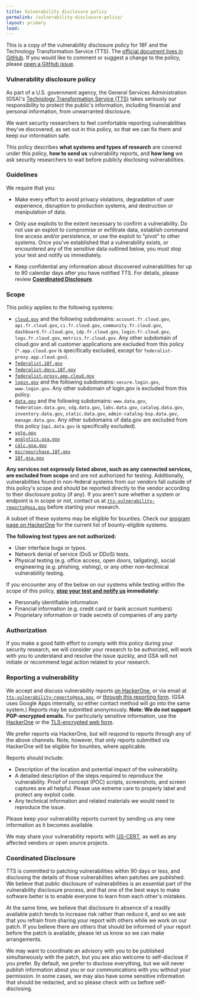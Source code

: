 ```yaml
---
title: Vulnerability disclosure policy
permalink: /vulnerability-disclosure-policy/
layout: primary
lead:
---
```


This is a copy of the vulnerability disclosure policy for 18F and the Technology Transformation Service (TTS). The [official document lives in GitHub](https://github.com/18F/vulnerability-disclosure-policy/blob/master/vulnerability-disclosure-policy.md#vulnerability-disclosure-policy). If you would like to comment or suggest a change to the policy, please [open a GitHub issue](https://github.com/18F/vulnerability-disclosure-policy/issues).

### Vulnerability disclosure policy

As part of a U.S. government agency, the General Services Administration (GSA)'s [Technology Transformation Service (TTS)](https://gsa.gov/tts) takes seriously our responsibility to protect the public's information, including financial and personal information, from unwarranted disclosure.

We want security researchers to feel comfortable reporting vulnerabilities they've discovered, as set out in this policy, so that we can fix them and keep our information safe.

This policy describes **what systems and types of research** are covered under this policy, **how to send us** vulnerability reports, and **how long** we ask security researchers to wait before publicly disclosing vulnerabilities.

### Guidelines

We require that you:

* Make every effort to avoid privacy violations, degradation of user experience, disruption to production systems, and destruction or manipulation of data.

* Only use exploits to the extent necessary to confirm a vulnerability. Do not use an exploit to compromise or exfiltrate data, establish command line access and/or persistence, or use the exploit to "pivot" to other systems. Once you've established that a vulnerability exists, or encountered any of the sensitive data outlined below, you must stop your test and notify us immediately.

* Keep confidential any information about discovered vulnerabilities for up to 90 calendar days after you have notified TTS. For details, please review **[Coordinated Disclosure](#coordinated-disclosure)**.

### Scope

This policy applies to the following systems:

* [`cloud.gov`](https://cloud.gov) and the following subdomains: `account.fr.cloud.gov`, `api.fr.cloud.gov`, `ci.fr.cloud.gov`, `community.fr.cloud.gov`, `dashboard.fr.cloud.gov`, `idp.fr.cloud.gov`, `login.fr.cloud.gov`, `logs.fr.cloud.gov`, `metrics.fr.cloud.gov`. Any other subdomain of cloud.gov and all customer applications are excluded from this policy (`*.app.cloud.gov` is specifically excluded, except for `federalist-proxy.app.cloud.gov`).
* [`federalist.18f.gov`](https://federalist.18f.gov)
* [`federalist-docs.18f.gov`](https://federalist-docs.18f.gov)
* [`federalist-proxy.app.cloud.gov`](https://federalist-proxy.app.cloud.gov)
* [`login.gov`](https://login.gov) and the following subdomains: `secure.login.gov`, `www.login.gov`. Any other subdomain of login.gov is excluded from this policy.
* [`data.gov`](https://data.gov) and the following subdomains: `www.data.gov`, `federation.data.gov`, `sdg.data.gov`, `labs.data.gov`, `catalog.data.gov`, `inventory.data.gov`, `static.data.gov`, `admin-catalog-bsp.data.gov`, `manage.data.gov`. Any other subdomains of data.gov are excluded from this policy (`api.data.gov` is specifically excluded).
* [`vote.gov`](https://vote.gov)
* [`analytics.usa.gov`](https://analytics.usa.gov)
* [`calc.gsa.gov`](https://calc.gsa.gov)
* [`micropurchase.18f.gov`](https://micropurchase.18f.gov)
* [`18f.gsa.gov`](https://18f.gsa.gov)

**Any services not expressly listed above, such as any connected services, are excluded from scope** and are not authorized for testing. Additionally, vulnerabilities found in non-federal systems from our vendors fall outside of this policy's scope and should be reported directly to the vendor according to their disclosure policy (if any). If you aren't sure whether a system or endpoint is in scope or not, contact us at [`tts-vulnerability-reports@gsa.gov`](mailto:tts-vulnerability-reports@gsa.gov) before starting your research.

A subset of these systems may be eligible for bounties. Check our [program page on HackerOne](https://hackerone.com/tts) for the current list of bounty-eligible systems.

**The following test types are not authorized:**

* User interface bugs or typos.
* Network denial of service (DoS or DDoS) tests.
* Physical testing (e.g. office access, open doors, tailgating), social engineering (e.g. phishing, vishing), or any other non-technical vulnerability testing.

If you encounter any of the below on our systems while testing within the scope of this policy, **[stop your test and notify us](#reporting-a-vulnerability) immediately**:

* Personally identifiable information
* Financial information (e.g. credit card or bank account numbers)
* Proprietary information or trade secrets of companies of any party

### Authorization

If you make a good faith effort to comply with this policy during your security research, we will consider your research to be authorized, will work with you to understand and resolve the issue quickly, and GSA will not initiate or recommend legal action related to your research.

### Reporting a vulnerability

We accept and discuss vulnerability reports [on HackerOne](https://hackerone.com/tts), or via email at [`tts-vulnerability-reports@gsa.gov`](mailto:tts-vulnerability-reports@gsa.gov), or [through this reporting form](https://docs.google.com/forms/d/e/1FAIpQLSdhr6REOq8QRZ3C2cRWVHWbjcGgdNL8_nVSGY1cBSl1-tfkWA/viewform). (GSA uses Google Apps internally, so either contact method will go into the same system.) Reports may be submitted anonymously. **Note: We do not support PGP-encrypted emails.** For particularly sensitive information, use the [HackerOne](https://hackerone.com/tts) or the [TLS-encrypted web form](https://docs.google.com/forms/d/e/1FAIpQLSdhr6REOq8QRZ3C2cRWVHWbjcGgdNL8_nVSGY1cBSl1-tfkWA/viewform).

We prefer reports via HackerOne, but will respond to reports through any of the above channels. Note, however, that only reports submitted via HackerOne will be eligible for bounties, where applicable.

Reports should include:

* Description of the location and potential impact of the vulnerability.
* A detailed description of the steps required to reproduce the vulnerability. Proof of concept (POC) scripts, screenshots, and screen captures are all helpful. Please use extreme care to properly label and protect any exploit code.
* Any technical information and related materials we would need to reproduce the issue.

Please keep your vulnerability reports current by sending us any new information as it becomes available.

We may share your vulnerability reports with [US-CERT](https://www.us-cert.gov/ais), as well as any affected vendors or open source projects.

### Coordinated Disclosure

TTS is committed to patching vulnerabilities within 90 days or less, and disclosing the details of those vulnerabilites when patches are published. We believe that public disclosure of vulnerabilities is an essential part of the vulnerability disclosure process, and that one of the best ways to make software better is to enable everyone to learn from each other's mistakes.

At the same time, we believe that disclosure in absence of a readily available patch tends to increase risk rather than reduce it, and so we ask that you refrain from sharing your report with others while we work on our patch. If you believe there are others that should be informed of your report before the patch is available, please let us know so we can make arrangements.

We may want to coordinate an advisory with you to be published simultaneously with the patch, but you are also welcome to self-disclose if you prefer. By default, we prefer to disclose everything, but we will never publish information about you or our communications with you without your permission. In some cases, we may also have some sensitive information that should be redacted, and so please check with us before self-disclosing.
